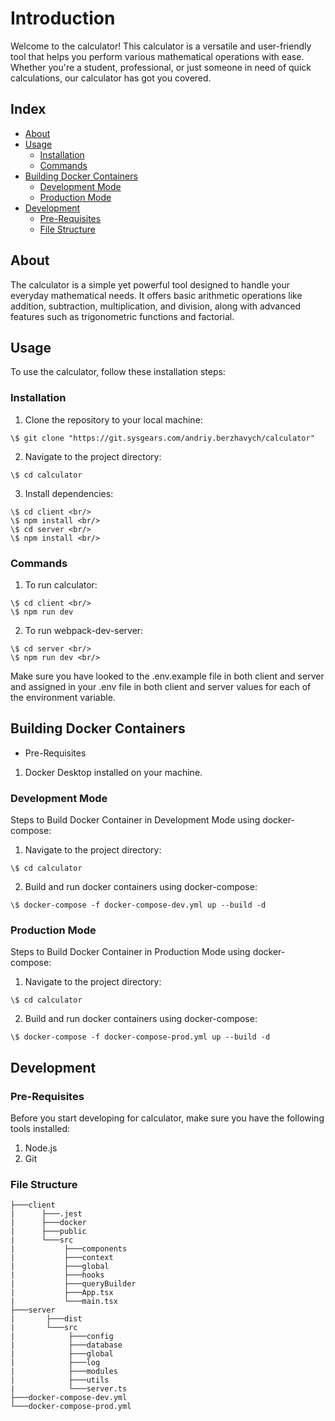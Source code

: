 # Introduction

Welcome to the calculator! This calculator is a versatile and user-friendly tool that helps you perform various mathematical operations with ease. Whether you're a student, professional, or just someone in need of quick calculations, our calculator has got you covered.

## Index

- [About](#about)
- [Usage](#usage)
  - [Installation](#installation)
  - [Commands](#commands)
- [Building Docker Containers](#building-docker-containers)
  - [Development Mode](#development-mode)
  - [Production Mode](#production-mode)
- [Development](#development)
  - [Pre-Requisites](#pre-requisites)
  - [File Structure](#file-structure)
  

## About
The calculator is a simple yet powerful tool designed to handle your everyday mathematical needs. It offers basic arithmetic operations like addition, subtraction, multiplication, and division, along with advanced features such as trigonometric functions and factorial.

## Usage
To use the calculator, follow these installation steps:

### Installation

1. Clone the repository to your local machine: 
```
\$ git clone "https://git.sysgears.com/andriy.berzhavych/calculator"
```
2. Navigate to the project directory:
```
\$ cd calculator
```
3. Install dependencies: 
```
\$ cd client <br/>
\$ npm install <br/>
\$ cd server <br/>
\$ npm install <br/>
```


### Commands
1. To run calculator: 
```
\$ cd client <br/>
\$ npm run dev 
```
2. To run webpack-dev-server: <br/>
```
\$ cd server <br/>
\$ npm run dev <br/>
```

Make sure you have looked to the .env.example file in both client and server and assigned in your .env file in both client and server values for each of the environment variable.

## Building Docker Containers

- Pre-Requisites
1. Docker Desktop installed on your machine.

### Development Mode

Steps to Build Docker Container in Development Mode using docker-compose:
1. Navigate to the project directory: 
```
\$ cd calculator
```
2. Build and run docker containers using docker-compose: 
```
\$ docker-compose -f docker-compose-dev.yml up --build -d
```

### Production Mode

Steps to Build Docker Container in Production Mode using docker-compose:
1. Navigate to the project directory: 
```
\$ cd calculator
```
2. Build and run docker containers using docker-compose: <br/>
```
\$ docker-compose -f docker-compose-prod.yml up --build -d
```


## Development

### Pre-Requisites
Before you start developing for calculator, make sure you have the following tools installed:
1. Node.js
2. Git

### File Structure
```
├───client
|      ├───.jest
|      ├───docker
|      ├───public
|      └───src
|           ├───components
|           ├───context
|           ├───global
|           ├───hooks
|           ├───queryBuilder
|           ├───App.tsx
|           └───main.tsx
├───server
|       ├───dist
|       └───src
|            ├───config
|            ├───database
|            ├───global
|            ├───log
|            ├───modules
|            ├───utils
|            └───server.ts
├───docker-compose-dev.yml
└───docker-compose-prod.yml
```


